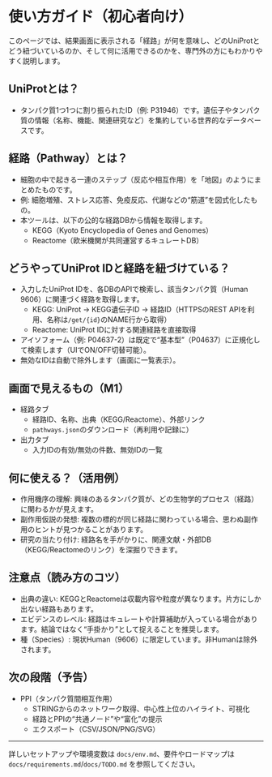 # 使い方ガイド（初心者向け）

このページでは、結果画面に表示される「経路」が何を意味し、どのUniProtとどう紐づいているのか、そして何に活用できるのかを、専門外の方にもわかりやすく説明します。

## UniProtとは？
- タンパク質1つ1つに割り振られたID（例: P31946）です。遺伝子やタンパク質の情報（名称、機能、関連研究など）を集約している世界的なデータベースです。

## 経路（Pathway）とは？
- 細胞の中で起きる一連のステップ（反応や相互作用）を「地図」のようにまとめたものです。
- 例: 細胞増殖、ストレス応答、免疫反応、代謝などの“筋道”を図式化したもの。
- 本ツールは、以下の公的な経路DBから情報を取得します。
  - KEGG（Kyoto Encyclopedia of Genes and Genomes）
  - Reactome（欧米機関が共同運営するキュレートDB）

## どうやってUniProt IDと経路を紐づけている？
- 入力したUniProt IDを、各DBのAPIで検索し、該当タンパク質（Human 9606）に関連づく経路を取得します。
  - KEGG: UniProt → KEGG遺伝子ID → 経路ID（HTTPSのREST APIを利用、名称は`/get/{id}`のNAME行から取得）
  - Reactome: UniProt IDに対する関連経路を直接取得
- アイソフォーム（例: P04637-2）は既定で“基本型”（P04637）に正規化して検索します（UIでON/OFF切替可能）。
- 無効なIDは自動で除外します（画面に一覧表示）。

## 画面で見えるもの（M1）
- 経路タブ
  - 経路ID、名称、出典（KEGG/Reactome）、外部リンク
  - `pathways.json`のダウンロード（再利用や記録に）
- 出力タブ
  - 入力IDの有効/無効の件数、無効IDの一覧

## 何に使える？（活用例）
- 作用機序の理解: 興味のあるタンパク質が、どの生物学的プロセス（経路）に関わるかが見えます。
- 副作用仮説の発想: 複数の標的が同じ経路に関わっている場合、思わぬ副作用のヒントが見つかることがあります。
- 研究の当たり付け: 経路名を手がかりに、関連文献・外部DB（KEGG/Reactomeのリンク）を深掘りできます。

## 注意点（読み方のコツ）
- 出典の違い: KEGGとReactomeは収載内容や粒度が異なります。片方にしか出ない経路もあります。
- エビデンスのレベル: 経路はキュレートや計算補助が入っている場合があります。結論ではなく“手掛かり”として捉えることを推奨します。
- 種（Species）: 現状Human（9606）に限定しています。非Humanは除外されます。

## 次の段階（予告）
- PPI（タンパク質間相互作用）
  - STRINGからのネットワーク取得、中心性上位のハイライト、可視化
  - 経路とPPIの“共通ノード”や“富化”の提示
  - エクスポート（CSV/JSON/PNG/SVG）

---
詳しいセットアップや環境変数は `docs/env.md`、要件やロードマップは `docs/requirements.md`/`docs/TODO.md` を参照してください。

